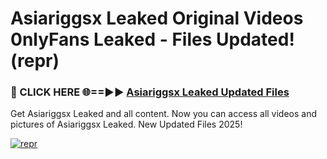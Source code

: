 # Asiariggsx Leaked Original Videos 0nlyFans Leaked - Files Updated! (repr)

<h3>🔴 CLICK HERE 🌐==►► <a href="https://tinyurl.com/ehrbuxhb" rel="nofollow">Asiariggsx Leaked Updated Files</a></h3>

Get Asiariggsx Leaked and all content. Now you can access all videos and pictures of Asiariggsx Leaked. New Updated Files 2025!

[![repr](https://i.imgur.com/lVYEuWS.gif)](https://tinyurl.com/ehrbuxhb)
